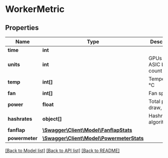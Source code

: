 # WorkerMetric

## Properties
Name | Type | Description | Notes
------------ | ------------- | ------------- | -------------
**time** | **int** |  | [optional] 
**units** | **int** | GPUs or ASIC boards count | [optional] 
**temp** | **int[]** | Temperature, °C | [optional] 
**fan** | **int[]** | Fan speed | [optional] 
**power** | **float** | Total power draw, watts | [optional] 
**hashrates** | **object[]** | Hashrates by algorithm | [optional] 
**fanflap** | [**\Swagger\Client\Model\FanflapStats**](FanflapStats.md) |  | [optional] 
**powermeter** | [**\Swagger\Client\Model\PowermeterStats**](PowermeterStats.md) |  | [optional] 

[[Back to Model list]](../README.md#documentation-for-models) [[Back to API list]](../README.md#documentation-for-api-endpoints) [[Back to README]](../README.md)


